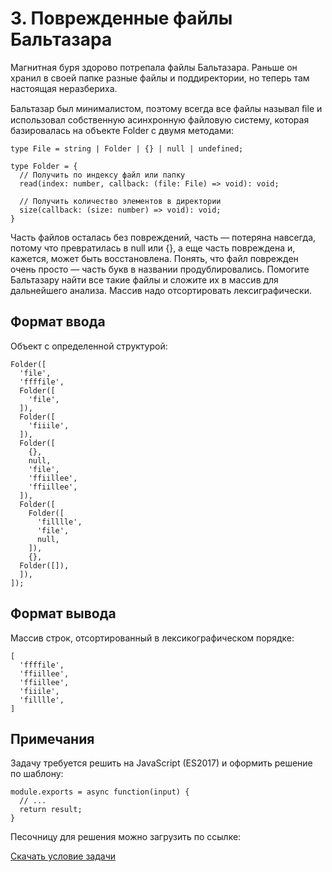 # 3. Поврежденные файлы Бальтазара

Магнитная буря здорово потрепала файлы Бальтазара. Раньше он хранил в своей папке разные файлы и поддиректории, но теперь там настоящая неразбериха.

Бальтазар был минималистом, поэтому всегда все файлы называл ﬁle и использовал собственную асинхронную файловую систему, которая базировалась на объекте Folder c двумя методами:

```JS
type File = string | Folder | {} | null | undefined;

type Folder = {
  // Получить по индексу файл или папку
  read(index: number, callback: (file: File) => void): void;

  // Получить количество элементов в директории
  size(callback: (size: number) => void): void;
}
```

Часть файлов осталась без повреждений, часть — потеряна навсегда, потому что превратилась в null или {}, а еще часть повреждена и, кажется, может быть восстановлена. Понять, что файл поврежден очень просто — часть букв в названии продублировались. Помогите Бальтазару найти все такие файлы и сложите их в массив для дальнейшего анализа. Массив надо отсортировать лексиграфически.

## Формат ввода

Объект с определенной структурой:

```JS
Folder([
  'file',
  'ffffile',
  Folder([
    'file',
  ]),
  Folder([
    'fiiile',
  ]),
  Folder([
    {},
    null,
    'file',
    'ffiillee',
    'ffiillee',
  ]),
  Folder([
    Folder([
      'filllle',
      'file',
      null,
    ]),
    {},
  Folder([]),
  ]),
]);
```

## Формат вывода

Массив строк, отсортированный в лексикографическом порядке:

```JS
[
  'ffffile',
  'ffiillee',
  'ffiillee',
  'fiiile',
  'filllle',
]
```

## Примечания

Задачу требуется решить на JavaScript (ES2017) и оформить решение по шаблону:

```JS
module.exports = async function(input) {
  // ...
  return result;
}
```

Песочницу для решения можно загрузить по ссылке:

[Скачать условие задачи](https://contest.yandex.ru/contest/22627/download/3/)

